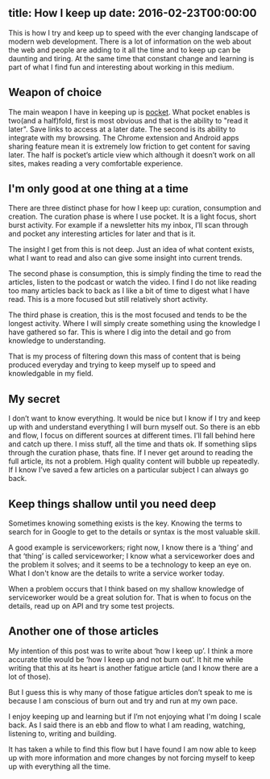
title: How I keep up
date: 2016-02-23T00:00:00
---
This is how I try and keep up to speed with the ever changing landscape of modern web development. There is a lot of information on the web about the web and people are adding to it all the time and to keep up can be daunting and tiring. At the same time that constant change and learning is part of what I find fun and interesting about working in this medium.

## Weapon of choice

The main weapon I have in keeping up is [pocket](getpocket.com). What pocket enables is two(and a half)fold, first is most obvious and that is the ability to "read it later". Save links to access at a later date. The second is its ability to integrate with my browsing. The Chrome extension and Android apps sharing feature mean it is extremely low friction to get content for saving later. The half is pocket’s article view which although it doesn’t work on all sites, makes reading a very comfortable experience.

## I'm only good at one thing at a time

There are three distinct phase for how I keep up: curation, consumption and creation. The curation phase is where I use pocket. It is a light focus, short burst activity. For example if a newsletter hits my inbox, I’ll scan through and pocket any interesting articles for later and that is it. 

The insight I get from this is not deep. Just an idea of what content exists, what I want to read and also can give some insight into current trends.

The second phase is consumption, this is simply finding the time to read the articles, listen to the podcast or watch the video. I find I do not like reading too many articles back to back as I like a bit of time to digest what I have read. This is a more focused but still relatively short activity.

The third phase is creation, this is the most focused and tends to be the longest activity. Where I will simply create something using the knowledge I have gathered so far. This is where I dig into the detail and go from knowledge to understanding.

That is my process of filtering down this mass of content that is being produced everyday and trying to keep myself up to speed and knowledgable in my field.

## My secret

I don’t want to know everything. It would be nice but I know if I try and keep up with and understand everything I will burn myself out. So there is an ebb and flow, I focus on different sources at different times. I’ll fall behind here and catch up there. I miss stuff, all the time and thats ok. If something slips through the curation phase, thats fine. If I never get around to reading the full article, its not a problem. High quality content will bubble up repeatedly.  If I know I’ve saved a few articles on a particular subject I can always go back. 

## Keep things shallow until you need deep

Sometimes knowing something exists is the key. Knowing the terms to search for in Google to get to the details or syntax is the most valuable skill.

A good example is serviceworkers; right now, I know there is a ‘thing’ and that ‘thing’ is called serviceworker; I know what a serviceworker does and the problem it solves; and it seems to be a technology to keep an eye on. What I don't know are the details to write a service worker today. 

When a problem occurs that I think based on my shallow knowledge of serviceworker would be a great solution for. That is when to focus on the details, read up on API and try some test projects.    

## Another one of those articles

My intention of this post was to write about ‘how I keep up’. I think a more accurate title would be ‘how I keep up and not burn out’.  It hit me while writing that this at its heart is another fatigue article (and I know there are a lot of those). 

But I guess this is why many of those fatigue articles don’t speak to me is because I am conscious of burn out and try and run at my own pace.

I enjoy keeping up and learning but if I’m not enjoying what I'm doing I scale back. As I said there is an ebb and flow to what I am reading, watching, listening to, writing and building. 

It has taken a while to find this flow but I have found I am now able to keep up with more information and more changes by not forcing myself to keep up with everything all the time.
